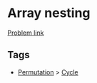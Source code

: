 # Array nesting

[Problem link](https://leetcode.com/problems/array-nesting)

## Tags

* [Permutation](/README.md#Permutation) > [Cycle](/README.md#Permutation-Cycle)
